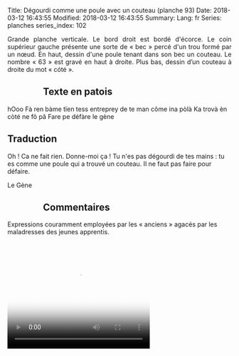 Title: Dégourdi comme une poule avec un couteau (planche 93)
Date: 2018-03-12 16:43:55
Modified: 2018-03-12 16:43:55
Summary: 
Lang: fr
Series: planches
series_index: 102

<p style="text-align:justify;">Grande planche verticale. Le bord droit
est bordé d'écorce. Le coin supérieur gauche présente une sorte de
« bec » percé d'un trou formé par un nœud. En haut, dessin d'une poule
tenant dans son bec un couteau. Le nombre « 63 » est gravé en haut à
droite. Plus bas, dessin d’un couteau à droite du mot « cóté ».</p>

<figure class="image-block" style="float: left;">
  <img alt="" src="{static}/images/planche_93.png">
  <figcaption style="max-width: 201px"></figcaption>
</figure>

## Texte en patois

hOoo Fà ren bàme tïen tess entreprey de te man côme ina pòlà Ka trovà
èn còté ne fô pâ Fare pe défàre le gène

<figure class="image-block" style="float: right;">
  <img alt="" src="{static}/images/planche_93_poule.png">
  <figcaption style="max-width: 365px"></figcaption>
</figure>

## Traduction

Oh ! Ca ne fait rien. Donne-moi ça ! Tu n'es pas dégourdi de tes
mains : tu es comme une poule qui a trouvé un couteau. Il ne faut pas
faire pour défaire.

Le Gène

<figure class="image-block" style="float: left;">
  <img alt="" src="{static}/images/planche_93_couteau.png">
  <figcaption style="max-width: 148px"></figcaption>
</figure>

## Commentaires

Expressions couramment employées par les « anciens » agacés par les
maladresses des jeunes apprentis.

<video width="320" height="240" controls
  poster="{static}/images/thumbnails/video_93.jpg">
  <source src="https://d1njpgd0ygatdn.cloudfront.net/video_93.mp4" type="video/mp4">
</video>
